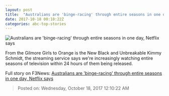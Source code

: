 ```yaml
---
layout: post
title:  "Australians are 'binge-racing' through entire seasons in one day, Netflix says"
date: 2017-10-18 00:10:22Z
categories: abc-top-stories
---
```


![Australians are 'binge-racing' through entire seasons in one day, Netflix says](http://www.abc.net.au/news/image/8575938-1x1-700x700.jpg)

From the Gilmore Girls to Orange is the New Black and Unbreakable Kimmy Schmidt, the streaming service says we're increasingly watching entire seasons of television within 24 hours of them being released.


Full story on F3News: [Australians are 'binge-racing' through entire seasons in one day, Netflix says](http://www.f3nws.com/n/qDfp2H)

> Posted on: Wednesday, October 18, 2017 12:10:22 AM
